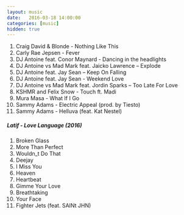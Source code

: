 ```yaml
---
layout: music
date:   2016-03-18 14:00:00
categories: [music]
hidden: true
---
```

1. Craig David & Blonde - Nothing Like This
2. Carly Rae Jepsen - Fever
3. DJ Antoine feat. Conor Maynard - Dancing in the headlights
4. DJ Antoine vs Mad Mark feat. Jaicko Lawrence – Explode
5. DJ Antoine feat. Jay Sean – Keep On Falling
6. DJ Antoine feat. Jay Sean - Weekend Love
7. DJ Antoine vs Mad Mark feat. Jordin Sparks – Too Late For Love
8. KSHMR and Felix Snow - Touch ft. Madi
9. Mura Masa - What If I Go
10. Sammy Adams - Electric Appeal (prod. by Tiesto)
11. Sammy Adams - Helluva (feat. Kat Nestel)

##### Latif - Love Language (2016)

1. Broken Glass
2. More Than Perfect
3. Wouldn_t Do That
4. Deejay
5. I Miss You
6. Heaven
7. Heartbeat
8. Gimme Your Love
9. Breathtaking
10. Your Face
11. Fighter Jets (feat. SAINt JHN)